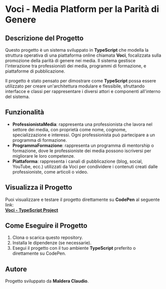# Voci - Media Platform per la Parità di Genere

## Descrizione del Progetto

Questo progetto è un sistema sviluppato in **TypeScript** che modella la struttura operativa di una piattaforma online chiamata **Voci**, focalizzata sulla promozione della parità di genere nei media. Il sistema gestisce l'interazione tra professionisti dei media, programmi di formazione, e piattaforme di pubblicazione.

Il progetto è stato pensato per dimostrare come **TypeScript** possa essere utilizzato per creare un'architettura modulare e flessibile, sfruttando interfacce e classi per rappresentare i diversi attori e componenti all'interno del sistema.

## Funzionalità

- **ProfessionistaMedia**: rappresenta una professionista che lavora nel settore dei media, con proprietà come nome, cognome, specializzazione e interessi. Ogni professionista può partecipare a un programma di formazione.
- **ProgrammaFormazione**: rappresenta un programma di mentorship o formazione, dove le professioniste dei media possono iscriversi per migliorare le loro competenze.
- **Piattaforma**: rappresenta i canali di pubblicazione (blog, social, YouTube, ecc.) utilizzati da Voci per condividere i contenuti creati dalle professioniste, come articoli o video.

## Visualizza il Progetto

Puoi visualizzare e testare il progetto direttamente su **CodePen** al seguente link:  
[**Voci - TypeScript Project**](https://codepen.io/iosonoclaudii/pen/bGXoZWa?editors=1111)

## Come Eseguire il Progetto

1. Clona o scarica questo repository.
2. Installa le dipendenze (se necessarie).
3. Esegui il progetto con il tuo ambiente **TypeScript** preferito o direttamente su CodePen.

## Autore

Progetto sviluppato da **Maldera Claudio**.

